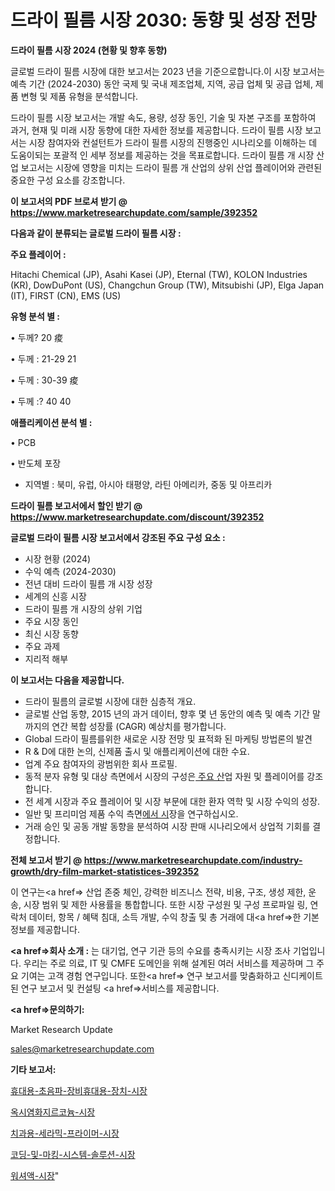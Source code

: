 # 드라이 필름 시장 2030: 동향 및 성장 전망

<strong>드라이 필름 시장 2024 (현황 및 향후 동향)</strong>

글로벌 드라이 필름 시장에 대한 보고서는 2023 년을 기준으로합니다.이 시장 보고서는 예측 기간 (2024-2030) 동안 국제 및 국내 제조업체, 지역, 공급 업체 및 공급 업체, 제품 변형 및 제품 유형을 분석합니다.

드라이 필름 시장 보고서는 개발 속도, 용량, 성장 동인, 기술 및 자본 구조를 포함하여 과거, 현재 및 미래 시장 동향에 대한 자세한 정보를 제공합니다. 드라이 필름 시장 보고서는 시장 참여자와 컨설턴트가 드라이 필름 시장의 진행중인 시나리오를 이해하는 데 도움이되는 포괄적 인 세부 정보를 제공하는 것을 목표로합니다. 드라이 필름 개 시장 산업 보고서는 시장에 영향을 미치는 드라이 필름 개 산업의 상위 산업 플레이어와 관련된 중요한 구성 요소를 강조합니다.



<strong>이 보고서의 PDF 브로셔 받기 @ <a href=https://www.marketresearchupdate.com/sample/392352>https://www.marketresearchupdate.com/sample/392352</a></strong>



<strong>다음과 같이 분류되는 글로벌 드라이 필름 시장 :</strong>



<strong>주요 플레이어 :</strong>

Hitachi Chemical (JP), Asahi Kasei (JP), Eternal (TW), KOLON Industries (KR), DowDuPont (US), Changchun Group (TW), Mitsubishi (JP), Elga Japan (IT), FIRST (CN), EMS (US)



<strong>유형 분석 별 :</strong>

• 두께? 20 痠

• 두께 : 21-29 21

• 두께 : 30-39 痠

• 두께 :? 40 40



<strong>애플리케이션 분석 별 :</strong>

• PCB

• 반도체 포장

<ul>
  <li>지역별 : 북미, 유럽, 아시아 태평양, 라틴 아메리카, 중동 및 아프리카</li>
</ul>


<strong>드라이 필름 보고서에서 할인 받기 @ <a href=https://www.marketresearchupdate.com/discount/392352>https://www.marketresearchupdate.com/discount/392352</a></strong>



<strong>글로벌 드라이 필름 시장 보고서에서 강조된 주요 구성 요소 :</strong>
<ul>
  <li>시장 현황 (2024)</li>
  <li>수익 예측 (2024-2030)</li>
  <li>전년 대비 드라이 필름 개 시장 성장</li>
  <li>세계의 신흥 시장</li>
  <li>드라이 필름 개 시장의 상위 기업</li>
  <li>주요 시장 동인</li>
  <li>최신 시장 동향</li>
  <li>주요 과제</li>
  <li>지리적 해부</li>
</ul>


<strong>이 보고서는 다음을 제공합니다.</strong>
<ul>
  <li>드라이 필름의 글로벌 시장에 대한 심층적 개요.</li>
  <li>글로벌 산업 동향, 2015 년의 과거 데이터, 향후 몇 년 동안의 예측 및 예측 기간 말까지의 연간 복합 성장률 (CAGR) 예상치를 평가합니다.</li>
  <li>Global 드라이 필름를위한 새로운 시장 전망 및 표적화 된 마케팅 방법론의 발견</li>
  <li>R &amp; D에 대한 논의, 신제품 출시 및 애플리케이션에 대한 수요.</li>
  <li>업계 주요 참여자의 광범위한 회사 프로필.</li>
  <li>동적 분자 유형 및 대상 측면에서 시장의 구성은<a href=> 주요 산</a>업 자원 및 플레이어를 강조합니다.</li>
  <li>전 세계 시장과 주요 플레이어 및 시장 부문에 대한 환자 역학 및 시장 수익의 성장.</li>
  <li>일반 및 프리미엄 제품 수익 측면<a href=>에서 시</a>장을 연구하십시오.</li>
  <li>거래 승인 및 공동 개발 동향을 분석하여 시장 판매 시나리오에서 상업적 기회를 결정합니다.</li>
</ul>



<strong>전체 보고서 받기 @ <a href=https://www.marketresearchupdate.com/industry-growth/dry-film-market-statistices-392352>https://www.marketresearchupdate.com/industry-growth/dry-film-market-statistices-392352</a></strong>

이 연구는<a href=> 산업 존중</a> 체인, 강력한 비즈니스 전략, 비용, 구조, 생성 제한, 운송, 시장 범위 및 제한 사용률을 통합합니다. 또한 시장 구성원 및 구성 프로파일 링, 연락처 데이터, 항목 / 혜택 침대, 소득 개발, 수익 창출 및 총 거래에 대<a href=>한 기본 </a>정보를 제공합니다.



<strong><a href=>회사 소</a>개 :</strong>
는 대기업, 연구 기관 등의 수요를 충족시키는 시장 조사 기업입니다. 우리는 주로 의료, IT 및 CMFE 도메인을 위해 설계된 여러 서비스를 제공하며 그 주요 기여는 고객 경험 연구입니다. 또한<a href=> 연구 보</a>고서를 맞춤화하고 신디케이트 된 연구 보고서 및 컨설팅 <a href=>서비스</a>를 제공합니다.



<strong><a href=>문의하기:</a></strong>

Market Research Update

sales@marketresearchupdate.com



<strong>기타 보고서:</strong>

<a href=https://www.linkedin.com/pulse/휴대용-초음파-장비휴대용-장치-시장-세분화-연구-및-목표-고객2029년/>휴대용-초음파-장비휴대용-장치-시장</a>

<a href=https://www.linkedin.com/pulse/옥시염화지르코늄-시장-현재-및-미래-성장-2029-isdailynews-qscuf/>옥시염화지르코늄-시장</a>

<a href=https://www.linkedin.com/pulse/치과용-세라믹-프라이머-시장-경쟁-분석-및-성장-잠재력-2029-smshf/>치과용-세라믹-프라이머-시장</a>

<a href=https://www.linkedin.com/pulse/코딩-및-마킹-시스템-솔루션-시장-현재-미래-성장-2030-consumer-connection-chronicles-24--qna3f/>코딩-및-마킹-시스템-솔루션-시장</a>

<a href=https://www.linkedin.com/pulse/워셔액-시장-경쟁-분석-및-성장-잠재력-2030-consumer-connection-chronicles-24--ehtlf/>워셔액-시장</a>"
